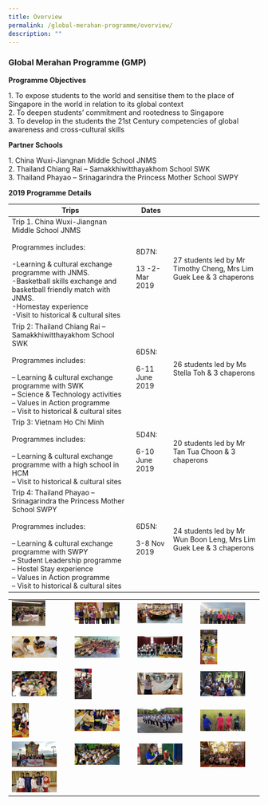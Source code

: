 ```yaml
---
title: Overview
permalink: /global-merahan-programme/overview/
description: ""
---
```


### Global Merahan Programme (GMP)

**Programme Objectives**

1\.  To expose students to the world and sensitise them to the place of Singapore in the world in relation to its global context <br>
2.  To deepen students’ commitment and rootedness to Singapore<br>
3.  To develop in the students the 21st Century competencies of global awareness and cross-cultural skills

**Partner Schools**

1\.  China Wuxi-Jiangnan Middle School JNMS<br>
2.  Thailand Chiang Rai – Samakkhiwitthayakhom School SWK<br>
3.  Thailand Phayao – Srinagarindra the Princess Mother School SWPY

**2019 Programme Details**

| Trips | Dates |  |
|---|---|---|
| Trip 1. China Wuxi-Jiangnan Middle School JNMS<br><br>Programmes includes:<br><br>-Learning & cultural exchange programme with JNMS.<br>-Basketball skills exchange and basketball friendly match with JNMS.<br>-Homestay experience<br>-Visit to historical & cultural sites | 8D7N:<br><br>13 -2- Mar 2019 | 27 students led by Mr Timothy Cheng, Mrs Lim Guek Lee & 3 chaperons |
| Trip 2: Thailand Chiang Rai – Samakkhiwitthayakhom School SWK<br><br>Programmes includes:<br><br>– Learning & cultural exchange programme with SWK<br>– Science & Technology activities<br>– Values in Action programme<br>– Visit to historical & cultural sites | 6D5N:<br><br>6-11 June 2019 | 26 students led by Ms Stella Toh & 3 chaperons |
| Trip 3: Vietnam Ho Chi Minh<br><br>Programmes includes:<br><br>– Learning & cultural exchange programme with a high school in HCM<br>– Visit to historical & cultural sites | 5D4N:<br><br>6-10 June 2019 | 20 students led by Mr Tan Tua Choon & 3 chaperons |
| Trip 4: Thailand Phayao – Srinagarindra the Princess Mother School SWPY<br><br>Programmes includes:<br><br>– Learning & cultural exchange programme with SWPY<br>– Student Leadership programme<br>– Hostel Stay experience<br>– Values in Action programme<br>– Visit to historical & cultural sites | 6D5N:<br><br>3-8 Nov 2019 | 24 students led by Mr Wun Boon Leng, Mrs Lim Guek Lee & 3 chaperons |

|  |  |  |  |
|---|---|---|---|
| <img src="/images/gmp1.png" style="width:60%"> | <img src="/images/gmp2.png" style="width:80%"> | <img src="/images/gmp3.png" style="width:80%"> | <img src="/images/gmp4.png" style="width:80%"> |
| <img src="/images/gmp5.png" style="width:80%"> | <img src="/images/gmp6.png" style="width:80%"> | <img src="/images/gmp7.png" style="width:80%"> | <img src="/images/gmp8.png" style="width:30%"> |
| <img src="/images/gmp9.png" style="width:80%"> | <img src="/images/gmp10.png" style="width:30%"> | <img src="/images/gmp11.png" style="width:80%"> | <img src="/images/gmp12.png" style="width:80%"> |
| <img src="/images/gmp13.png" style="width:30%"> | <img src="/images/gmp14.png" style="width:80%"> | <img src="/images/gmp15.png" style="width:80%"> | <img src="/images/gmp16.png" style="width:80%"> |
| <img src="/images/gmp17.png" style="width:80%"> | <img src="/images/gmp18.png" style="width:80%"> | <img src="/images/gmp19.png" style="width:80%"> | <img src="/images/gmp20.png" style="width:80%"> |
| <img src="/images/gmp21.png" style="width:80%"> |  |  |  |